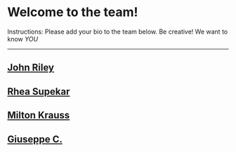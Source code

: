 # Welcome to the team!  

Instructions: Please add your bio to the team below.  Be creative!  We want to know *YOU*

-------------

## [John Riley](john-riley.md)

## [Rhea Supekar](rhea-supekar.md)

## [Milton Krauss](milton-krauss.md)

## [Giuseppe C.](giuseppe-c.md)
